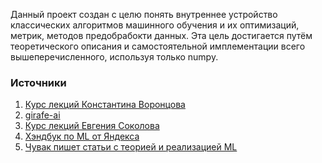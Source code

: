 Данный проект создан с целю понять внутреннее устройство классических алгоритмов машинного обучения и их оптимизаций, метрик, методов предобрабокти данных. Эта цель достигается путём теоретического описания и самостоятельной имплементации всего вышеперечисленного, используя только numpy.

### Источники
1) [Курс лекций Константина Воронцова](https://www.youtube.com/playlist?list=PLk4h7dmY2eYFmowaPqjFDzSokiiLq5TkT)
2) [girafe-ai](https://github.com/girafe-ai/ml-course)
3) [Курс лекций Евгения Соколова](https://github.com/esokolov)
4) [Хэндбук по ML от Яндекса](https://education.yandex.ru/handbook/ml)
5) [Чувак пишет статьи с теорией и реализацией ML](https://habr.com/ru/users/egaoharu_kensei/publications/articles/)
